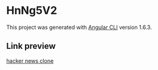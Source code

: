 # HnNg5V2

This project was generated with [Angular CLI](https://github.com/angular/angular-cli) version 1.6.3.

## Link preview

[hacker news clone](https://deserted-boys.surge.sh/)

